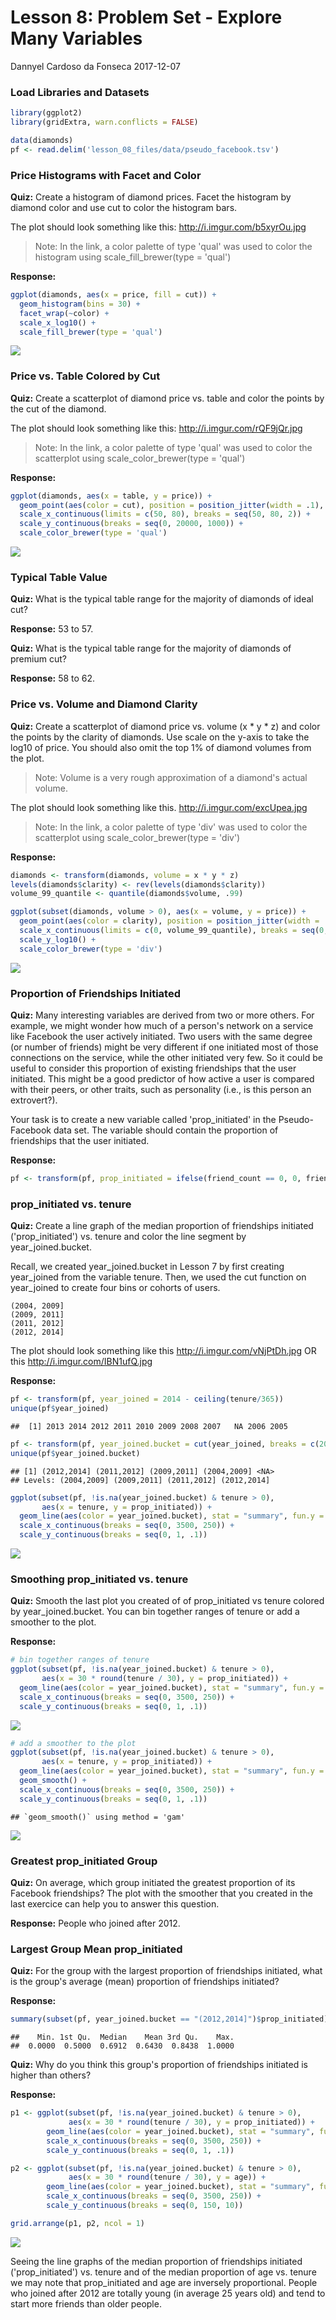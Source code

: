 Lesson 8: Problem Set - Explore Many Variables
================
Dannyel Cardoso da Fonseca
2017-12-07

### Load Libraries and Datasets

``` r
library(ggplot2)
library(gridExtra, warn.conflicts = FALSE)

data(diamonds)
pf <- read.delim('lesson_08_files/data/pseudo_facebook.tsv')
```

### Price Histograms with Facet and Color

**Quiz:** Create a histogram of diamond prices. Facet the histogram by diamond color and use cut to color the histogram bars.

The plot should look something like this: <http://i.imgur.com/b5xyrOu.jpg>

> Note: In the link, a color palette of type 'qual' was used to color the histogram using scale\_fill\_brewer(type = 'qual')

**Response:**

``` r
ggplot(diamonds, aes(x = price, fill = cut)) +
  geom_histogram(bins = 30) +
  facet_wrap(~color) +
  scale_x_log10() +
  scale_fill_brewer(type = 'qual')
```

![](lesson_08_files/figure-markdown_github-ascii_identifiers/Price%20Histograms%20with%20Facet%20and%20Color-1.png)

### Price vs. Table Colored by Cut

**Quiz:** Create a scatterplot of diamond price vs. table and color the points by the cut of the diamond.

The plot should look something like this: <http://i.imgur.com/rQF9jQr.jpg>

> Note: In the link, a color palette of type 'qual' was used to color the scatterplot using scale\_color\_brewer(type = 'qual')

**Response:**

``` r
ggplot(diamonds, aes(x = table, y = price)) +
  geom_point(aes(color = cut), position = position_jitter(width = .1), alpha = .3, na.rm = TRUE) +
  scale_x_continuous(limits = c(50, 80), breaks = seq(50, 80, 2)) +
  scale_y_continuous(breaks = seq(0, 20000, 1000)) +
  scale_color_brewer(type = 'qual')
```

![](lesson_08_files/figure-markdown_github-ascii_identifiers/Price%20vs.%20Table%20Colored%20by%20Cut-1.png)

### Typical Table Value

**Quiz:** What is the typical table range for the majority of diamonds of ideal cut?

**Response:** 53 to 57.

**Quiz:** What is the typical table range for the majority of diamonds of premium cut?

**Response:** 58 to 62.

### Price vs. Volume and Diamond Clarity

**Quiz:** Create a scatterplot of diamond price vs. volume (x \* y \* z) and color the points by the clarity of diamonds. Use scale on the y-axis to take the log10 of price. You should also omit the top 1% of diamond volumes from the plot.

> Note: Volume is a very rough approximation of a diamond's actual volume.

The plot should look something like this. <http://i.imgur.com/excUpea.jpg>

> Note: In the link, a color palette of type 'div' was used to color the scatterplot using scale\_color\_brewer(type = 'div')

**Response:**

``` r
diamonds <- transform(diamonds, volume = x * y * z)
levels(diamonds$clarity) <- rev(levels(diamonds$clarity))
volume_99_quantile <- quantile(diamonds$volume, .99)

ggplot(subset(diamonds, volume > 0), aes(x = volume, y = price)) +
  geom_point(aes(color = clarity), position = position_jitter(width = .1), alpha = .3, na.rm = TRUE) +
  scale_x_continuous(limits = c(0, volume_99_quantile), breaks = seq(0, volume_99_quantile, 25)) +
  scale_y_log10() +
  scale_color_brewer(type = 'div')
```

![](lesson_08_files/figure-markdown_github-ascii_identifiers/Price%20vs.%20Volume%20and%20Diamond%20Clarity-1.png)

### Proportion of Friendships Initiated

**Quiz:** Many interesting variables are derived from two or more others. For example, we might wonder how much of a person's network on a service like Facebook the user actively initiated. Two users with the same degree (or number of friends) might be very different if one initiated most of those connections on the service, while the other initiated very few. So it could be useful to consider this proportion of existing friendships that the user initiated. This might be a good predictor of how active a user is compared with their peers, or other traits, such as personality (i.e., is this person an extrovert?).

Your task is to create a new variable called 'prop\_initiated' in the Pseudo-Facebook data set. The variable should contain the proportion of friendships that the user initiated.

**Response:**

``` r
pf <- transform(pf, prop_initiated = ifelse(friend_count == 0, 0, friendships_initiated/friend_count))
```

### prop\_initiated vs. tenure

**Quiz:** Create a line graph of the median proportion of friendships initiated ('prop\_initiated') vs. tenure and color the line segment by year\_joined.bucket.

Recall, we created year\_joined.bucket in Lesson 7 by first creating year\_joined from the variable tenure. Then, we used the cut function on year\_joined to create four bins or cohorts of users.

    (2004, 2009]
    (2009, 2011]
    (2011, 2012]
    (2012, 2014]

The plot should look something like this <http://i.imgur.com/vNjPtDh.jpg> OR this <http://i.imgur.com/IBN1ufQ.jpg>

**Response:**

``` r
pf <- transform(pf, year_joined = 2014 - ceiling(tenure/365))
unique(pf$year_joined)
```

    ##  [1] 2013 2014 2012 2011 2010 2009 2008 2007   NA 2006 2005

``` r
pf <- transform(pf, year_joined.bucket = cut(year_joined, breaks = c(2004, 2009, 2011, 2012, 2014)))
unique(pf$year_joined.bucket)
```

    ## [1] (2012,2014] (2011,2012] (2009,2011] (2004,2009] <NA>       
    ## Levels: (2004,2009] (2009,2011] (2011,2012] (2012,2014]

``` r
ggplot(subset(pf, !is.na(year_joined.bucket) & tenure > 0), 
       aes(x = tenure, y = prop_initiated)) +
  geom_line(aes(color = year_joined.bucket), stat = "summary", fun.y = median) +
  scale_x_continuous(breaks = seq(0, 3500, 250)) +
  scale_y_continuous(breaks = seq(0, 1, .1))
```

![](lesson_08_files/figure-markdown_github-ascii_identifiers/prop_initiated%20vs.%20tenure-1.png)

### Smoothing prop\_initiated vs. tenure

**Quiz:** Smooth the last plot you created of of prop\_initiated vs tenure colored by year\_joined.bucket. You can bin together ranges of tenure or add a smoother to the plot.

**Response:**

``` r
# bin together ranges of tenure
ggplot(subset(pf, !is.na(year_joined.bucket) & tenure > 0), 
       aes(x = 30 * round(tenure / 30), y = prop_initiated)) +
  geom_line(aes(color = year_joined.bucket), stat = "summary", fun.y = median) +
  scale_x_continuous(breaks = seq(0, 3500, 250)) +
  scale_y_continuous(breaks = seq(0, 1, .1))
```

![](lesson_08_files/figure-markdown_github-ascii_identifiers/Smoothing%20prop_initiated%20vs.%20tenure-1.png)

``` r
# add a smoother to the plot
ggplot(subset(pf, !is.na(year_joined.bucket) & tenure > 0), 
       aes(x = tenure, y = prop_initiated)) +
  geom_line(aes(color = year_joined.bucket), stat = "summary", fun.y = median) +
  geom_smooth() +
  scale_x_continuous(breaks = seq(0, 3500, 250)) +
  scale_y_continuous(breaks = seq(0, 1, .1))
```

    ## `geom_smooth()` using method = 'gam'

![](lesson_08_files/figure-markdown_github-ascii_identifiers/Smoothing%20prop_initiated%20vs.%20tenure-2.png)

### Greatest prop\_initiated Group

**Quiz:** On average, which group initiated the greatest proportion of its Facebook friendships? The plot with the smoother that you created in the last exercice can help you to answer this question.

**Response:** People who joined after 2012.

### Largest Group Mean prop\_initiated

**Quiz:** For the group with the largest proportion of friendships initiated, what is the group's average (mean) proportion of friendships initiated?

**Response:**

``` r
summary(subset(pf, year_joined.bucket == "(2012,2014]")$prop_initiated)
```

    ##    Min. 1st Qu.  Median    Mean 3rd Qu.    Max. 
    ##  0.0000  0.5000  0.6912  0.6430  0.8438  1.0000

**Quiz:** Why do you think this group's proportion of friendships initiated is higher than others?

**Response:**

``` r
p1 <- ggplot(subset(pf, !is.na(year_joined.bucket) & tenure > 0), 
             aes(x = 30 * round(tenure / 30), y = prop_initiated)) +
        geom_line(aes(color = year_joined.bucket), stat = "summary", fun.y = median) +
        scale_x_continuous(breaks = seq(0, 3500, 250)) +
        scale_y_continuous(breaks = seq(0, 1, .1))

p2 <- ggplot(subset(pf, !is.na(year_joined.bucket) & tenure > 0), 
             aes(x = 30 * round(tenure / 30), y = age)) +
        geom_line(aes(color = year_joined.bucket), stat = "summary", fun.y = median) +
        scale_x_continuous(breaks = seq(0, 3500, 250)) +
        scale_y_continuous(breaks = seq(0, 150, 10))

grid.arrange(p1, p2, ncol = 1)
```

![](lesson_08_files/figure-markdown_github-ascii_identifiers/Largest%20Group%20Mean%20prop_initiated%202-1.png)

Seeing the line graphs of the median proportion of friendships initiated ('prop\_initiated') vs. tenure and of the median proportion of age vs. tenure we may note that prop\_initiated and age are inversely proportional. People who joined after 2012 are totally young (in average 25 years old) and tend to start more friends than older people.

